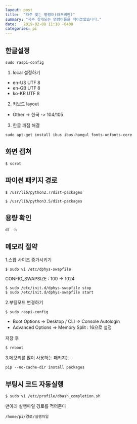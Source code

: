 ```yaml
---
layout: post
title:  "자주 찾는 명령어(라즈비안)"
summary: "자주 찾게되는 명령어들을 적어놓았습니다."
date:   2019-02-08 11:10 -0400
categories: pi
---
```


## 한글설정

```
sudo raspi-config
```

1. local 설정하기
- en-US UTF 8
- en-GB UTF 8
- ko-KR UTF 8

2. 키보드 layout
- Other -> 한국 -> 104/105


3. 한글 깨짐 해결
```
sudo apt-get install ibus ibus-hangul fonts-unfonts-core
```


## 화면 캡쳐

```
$ scrot
```


## 파이썬 패키지 경로

```
$ /usr/lib/python2.7/dist-packages
```

```
$ /usr/lib/python3.5/dist-packages
```

## 용량 확인

```
df -h
```

## 메모리 절약
1.스왑 사이즈 증가시키기

```
$ sudo vi /etc/dphys-swapfile
```

CONFIG_SWAPSIZE : 100 -> 1024

```
$ sudo /etc/init.d/dphys-swapfile stop
$ sudo /etc/init.d/dphys-swapfile start
```

2.부팅모드 변경하기

```
$ sudo raspi-config
```

- Boot Options => Desktop / CLI => Console Autologin
- Advanced Options => Memory Split : 16으로 설정

저장 후

```
$ reboot
```

3.메모리를 많이 사용하는 패키지는

```
pip --no-cache-dir install packages
```

## 부팅시 코드 자동실행

```
$ sudo vi /etc/profile/dbash_completion.sh
```

맨아래 실행파일 경로를 적어준다

```
/home/pi/경로/실행파일
```

